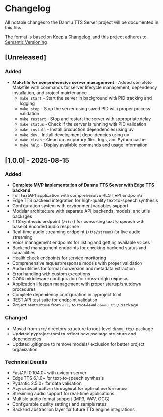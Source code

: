 # Changelog

All notable changes to the Danmu TTS Server project will be documented in this file.

The format is based on [Keep a Changelog](https://keepachangelog.com/en/1.0.0/),
and this project adheres to [Semantic Versioning](https://semver.org/spec/v2.0.0.html).

## [Unreleased]

### Added

- **Makefile for comprehensive server management** - Added complete Makefile with commands for server lifecycle management, dependency installation, and project maintenance
  - `make start` - Start the server in background with PID tracking and logging
  - `make stop` - Stop the server using saved PID with proper process validation
  - `make restart` - Stop and restart the server with appropriate delay
  - `make status` - Check if the server is running with PID validation
  - `make install` - Install production dependencies using uv
  - `make dev` - Install development dependencies using uv
  - `make clean` - Clean up temporary files, logs, and Python cache
  - `make help` - Display available commands and usage information

## [1.0.0] - 2025-08-15

### Added

- **Complete MVP implementation of Danmu TTS Server with Edge TTS backend**
- Full FastAPI application with comprehensive REST API endpoints
- Edge TTS backend integration for high-quality text-to-speech synthesis
- Configuration system with environment variables support
- Modular architecture with separate API, backends, models, and utils packages
- TTS synthesis endpoint (`/tts/`) for converting text to speech with base64 encoded audio response
- Real-time audio streaming endpoint (`/tts/stream`) for live audio streaming
- Voice management endpoints for listing and getting available voices
- Backend management endpoints for checking backend status and capabilities
- Health check endpoints for service monitoring
- Comprehensive request/response models with proper validation
- Audio utilities for format conversion and metadata extraction
- Error handling with custom exceptions
- CORS middleware configuration for cross-origin requests
- Application lifespan management with proper startup/shutdown procedures
- Complete dependency configuration in pyproject.toml
- REST API test suite for endpoint validation
- Project restructure from `src/` to root-level `danmu_tts/` package

### Changed

- Moved from `src/` directory structure to root-level `danmu_tts/` package
- Updated pyproject.toml to reflect new package structure and dependencies
- Updated .gitignore to remove models/ exclusion for better project organization

### Technical Details

- FastAPI 0.104.0+ with uvicorn server
- Edge TTS 6.1.0+ for text-to-speech synthesis
- Pydantic 2.5.0+ for data validation
- Async/await pattern throughout for optimal performance
- Streaming audio support for real-time applications
- Multiple audio format support (MP3, WAV, OGG)
- Configurable quality settings and sample rates
- Backend abstraction layer for future TTS engine integrations
